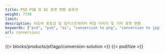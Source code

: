 ```yaml
---
title: PSD PSB 및 AI 포맷 변환 솔루션
weight: 7730
limit: 
description: 어도비 포토샵 및 일러스트레이터 파일 이미지 및 기타 포맷 변환
keywords: ["psd", "psb", "ai", "conversion to png", "conversion to jpg", "conversion to pdf", "convert to gif", "convert to bmp", "convert to tiff"]
url: conversion/
---
```


{{< blocks/products/pf/agp/conversion-solution >}} 
{{< psd/tize >}}
